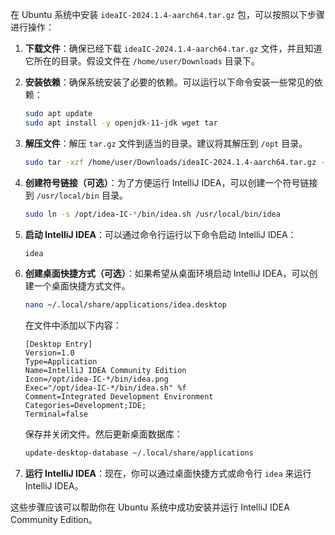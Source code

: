 在 Ubuntu 系统中安装 `ideaIC-2024.1.4-aarch64.tar.gz` 包，可以按照以下步骤进行操作：

1. **下载文件**：确保已经下载 `ideaIC-2024.1.4-aarch64.tar.gz` 文件，并且知道它所在的目录。假设文件在 `/home/user/Downloads` 目录下。

2. **安装依赖**：确保系统安装了必要的依赖。可以运行以下命令安装一些常见的依赖：
   ```sh
   sudo apt update
   sudo apt install -y openjdk-11-jdk wget tar
   ```

3. **解压文件**：解压 `tar.gz` 文件到适当的目录。建议将其解压到 `/opt` 目录。
   ```sh
   sudo tar -xzf /home/user/Downloads/ideaIC-2024.1.4-aarch64.tar.gz -C /opt/
   ```

4. **创建符号链接（可选）**：为了方便运行 IntelliJ IDEA，可以创建一个符号链接到 `/usr/local/bin` 目录。
   ```sh
   sudo ln -s /opt/idea-IC-*/bin/idea.sh /usr/local/bin/idea
   ```

5. **启动 IntelliJ IDEA**：可以通过命令行运行以下命令启动 IntelliJ IDEA：
   ```sh
   idea
   ```

6. **创建桌面快捷方式（可选）**：如果希望从桌面环境启动 IntelliJ IDEA，可以创建一个桌面快捷方式文件。
   ```sh
   nano ~/.local/share/applications/idea.desktop
   ```

   在文件中添加以下内容：
   ```desktop
   [Desktop Entry]
   Version=1.0
   Type=Application
   Name=IntelliJ IDEA Community Edition
   Icon=/opt/idea-IC-*/bin/idea.png
   Exec="/opt/idea-IC-*/bin/idea.sh" %f
   Comment=Integrated Development Environment
   Categories=Development;IDE;
   Terminal=false
   ```

   保存并关闭文件。然后更新桌面数据库：
   ```sh
   update-desktop-database ~/.local/share/applications
   ```

7. **运行 IntelliJ IDEA**：现在，你可以通过桌面快捷方式或命令行 `idea` 来运行 IntelliJ IDEA。

这些步骤应该可以帮助你在 Ubuntu 系统中成功安装并运行 IntelliJ IDEA Community Edition。